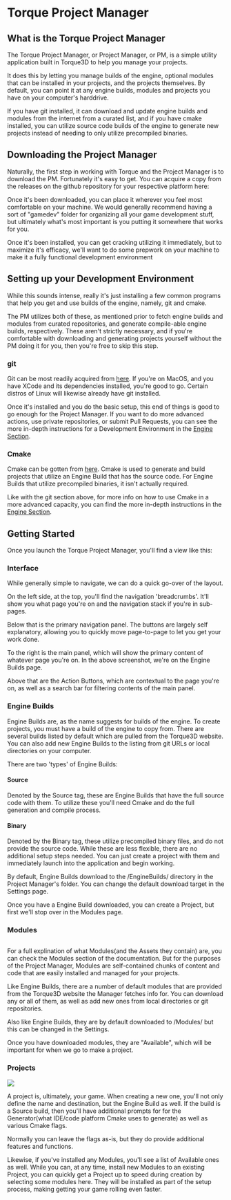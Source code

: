 # Torque Project Manager

## What is the Torque Project Manager

The Torque Project Manager, or Project Manager, or PM, is a simple utility application built in Torque3D to help you manage your projects.

It does this by letting you manage builds of the engine, optional modules that can be installed in your projects, and the projects themselves. By default, you can point it at any engine builds, modules and projects you have on your computer's harddrive.&#x20;

If you have git installed, it can download and update engine builds and modules from the internet from a curated list, and if you have cmake installed, you can utilize source code builds of the engine to generate new projects instead of needing to only utilize precompiled binaries.

## Downloading the Project Manager

Naturally, the first step in working with Torque and the Project Manager is to download the PM. Fortunately it's easy to get. You can acquire a copy from the releases on the github repository for your respective platform here:

Once it's been downloaded, you can place it wherever you feel most comfortable on your machine. We would generally recommend having a sort of "gamedev" folder for organizing all your game development stuff, but ultimately what's most important is you putting it somewhere that works for you.

Once it's been installed, you can get cracking utilizing it immediately, but to maximize it's efficacy, we'll want to do some prepwork on your machine to make it a fully functional development environment

## Setting up your Development Environment

While this sounds intense, really it's just installing a few common programs that help you get and use builds of the engine, namely, git and cmake.

The PM utilizes both of these, as mentioned prior to fetch engine builds and modules from curated repositories, and generate compile-able engine builds, respectively. These aren't strictly necessary, and if you're comfortable with downloading and generating projects yourself without the PM doing it for you, then you're free to skip this step.

### git

Git can be most readily acquired from [here](https://git-scm.com/download/win). If you're on MacOS, and you have XCode and its dependencies installed, you're good to go. Certain distros of Linux will likewise already have git installed.

Once it's installed and you do the basic setup, this end of things is good to go enough for the Project Manager. If you want to do more advanced actions, use private repositories, or submit Pull Requests, you can see the more in-depth instructions for a Development Environment in the [Engine Section](broken-reference).

### Cmake

Cmake can be gotten from [here](https://cmake.org/download/). Cmake is used to generate and build projects that utilize an Engine Build that has the source code. For Engine Builds that utilize precompiled binaries, it isn't actually required.&#x20;

Like with the git section above, for more info on how to use Cmake in a more advanced capacity, you can find the more in-depth instructions in the [Engine Section](broken-reference).

## Getting Started

Once you launch the Torque Project Manager, you'll find a view like this:<img src="../../.gitbook/assets/image.png" alt="" data-size="original">

### Interface

While generally simple to navigate, we can do a quick go-over of the layout.

On the left side, at the top, you'll find the navigation 'breadcrumbs'. It'll show you what page you're on and the navigation stack if you're in sub-pages.

Below that is the primary navigation panel. The buttons are largely self explanatory, allowing you to quickly move page-to-page to let you get your work done.

To the right is the main panel, which will show the primary content of whatever page you're on. In the above screenshot, we're on the Engine Builds page.

Above that are the Action Buttons, which are contextual to the page you're on, as well as a search bar for filtering contents of the main panel.

### Engine Builds

Engine Builds are, as the name suggests for builds of the engine. To create projects, you must have a build of the engine to copy from. There are several builds listed by default which are pulled from the Torque3D website. You can also add new Engine Builds to the listing from git URLs or local directories on your computer.

There are two 'types' of Engine Builds:

#### Source

Denoted by the Source tag, these are Engine Builds that have the full source code with them. To utilize these you'll need Cmake and do the full generation and compile process.

#### Binary

Denoted by the Binary tag, these utilize precompiled binary files, and do not provide the source code. While these are less flexible, there are no additional setup steps needed. You can just create a project with them and immediately launch into the application and begin working.

By default, Engine Builds download to the /EngineBuilds/ directory in the Project Manager's folder. You can change the default download target in the Settings page.

Once you have a Engine Build downloaded, you can create a Project, but first we'll stop over in the Modules page.

### Modules

<img src="../../.gitbook/assets/image (6).png" alt="" data-size="original">

For a full explination of what Modules(and the Assets they contain) are, you can check the Modules section of the documentation. But for the purposes of the Project Manager, Modules are self-contained chunks of content and code that are easily installed and managed for your projects.

Like Engine Builds, there are a number of default modules that are provided from the Torque3D website the Manager fetches info for. You can download any or all of them, as well as add new ones from local directories or git repositories.

Also like Engine Builds, they are by default downloaded to /Modules/ but this can be changed in the Settings.

Once you have downloaded modules, they are "Available", which will be important for when we go to make a project.

### Projects

![](<../../.gitbook/assets/image (4).png>)

A project is, ultimately, your game. When creating a new one, you'll not only define the name and destination, but the Engine Build as well. If the build is a Source build, then you'll have additional prompts for for the Generator(what IDE/code platform Cmake uses to generate) as well as various Cmake flags.

Normally you can leave the flags as-is, but they do provide additional features and functions.

Likewise, if you've installed any Modules, you'll see a list of Available ones as well. While you can, at any time, install new Modules to an existing Project, you can quickly get a Project up to speed during creation by selecting some modules here. They will be installed as part of the setup process, making getting your game rolling even faster.

